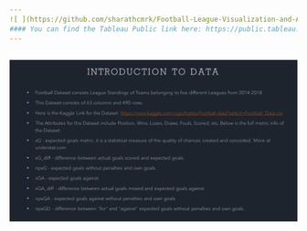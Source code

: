 ```yaml
---
![ ](https://github.com/sharathcmrk/Football-League-Visualization-and-Analysis/blob/main/images/Slide1.PNG)
#### You can find the Tableau Public link here: https://public.tableau.com/views/Tableauhomeworkpart3_16034251415570/RivalFoulsonTopTeams?:language=en&:display_count=y&:origin=viz_share_link
---
```

![ ](https://github.com/sharathcmrk/Football-League-Visualization-and-Analysis/blob/main/images/Slide2.PNG)
---

